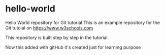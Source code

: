 # hello-world
Hello World repository for Git tutorial
This is an example repository for the Git tutoial on https://www.w3schools.com

This repository is built step by step in the tutorial.

Now this added with gitHub
it's created just for learning purpose
